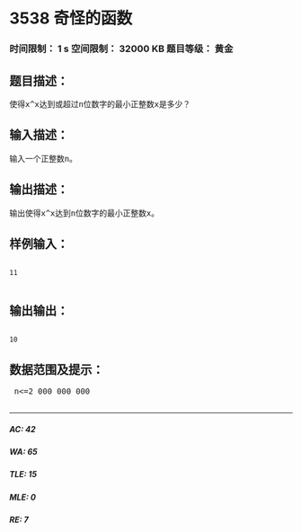 # 3538 奇怪的函数   
### 时间限制： 1 s     空间限制： 32000 KB     题目等级： 黄金  
## 题目描述：  

<pre>
使得x^x达到或超过n位数字的最小正整数x是多少？
</pre>
  
  
## 输入描述：  

<pre>
输入一个正整数n。
</pre>
  
  
## 输出描述：  

<pre>
输出使得x^x达到n位数字的最小正整数x。
</pre>
  
  
## 样例输入：  

<pre><code>
11  

</code></pre>
  
  
## 输出输出：  

<pre><code>
10
</code></pre>
  
  
## 数据范围及提示：  

<pre>
 n<=2 000 000 000  

</pre>
  
  
***  

##### AC: 42  
##### WA: 65  
##### TLE: 15  
##### MLE: 0  
##### RE: 7  

